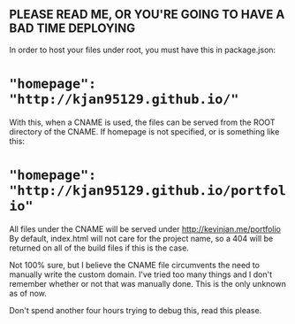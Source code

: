 ## PLEASE READ ME, OR YOU'RE GOING TO HAVE A BAD TIME DEPLOYING

In order to host your files under root, you must have this in package.json:
# `"homepage": "http://kjan95129.github.io/"`

With this, when a CNAME is used, the files can be served from the ROOT directory of the CNAME.
If homepage is not specified, or is something like this:
# `"homepage": "http://kjan95129.github.io/portfolio"`

All files under the CNAME will be served under http://kevinjan.me/portfolio
By default, index.html will not care for the project name, so a 404 will be returned
on all of the build files if this is the case.

Not 100% sure, but I believe the CNAME file circumvents the need to manually
write the custom domain. I've tried too many things and I don't remember whether
or not that was manually done. This is the only unknown as of now.

Don't spend another four hours trying to debug this, read this please.